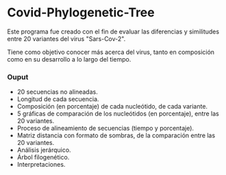 # Covid-Phylogenetic-Tree
Este programa fue creado con el fin de evaluar las diferencias y similitudes entre 20 variantes del virus "Sars-Cov-2".

Tiene como objetivo conocer más acerca del virus, tanto en composición como en su desarrollo a lo largo del tiempo.

### Ouput
- 20 secuencias no alineadas.
- Longitud de cada secuencia.
- Composición (en porcentaje) de cada nucleótido, de cada variante.
- 5 gráficas de comparación de los nucleótidos (en porcentaje), entre las 20 variantes.
- Proceso de alineamiento de secuencias (tiempo y porcentaje).
- Matriz distancia con formato de sombras, de la comparación entre las 20 variantes.
- Análisis jerárquico.
- Árbol filogenético.
- Interpretaciones.
